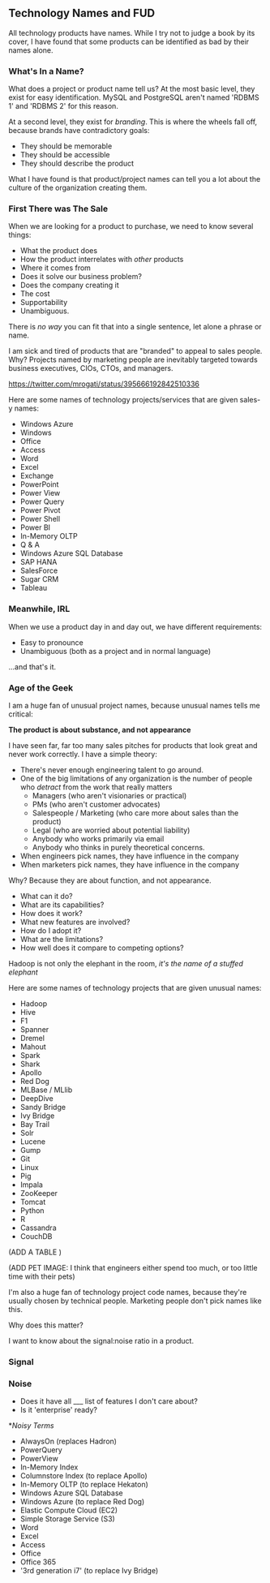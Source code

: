 ## Technology Names and FUD

All technology products have names. While I try not to judge a book by its cover, I have found that some products can be identified as bad by their names alone.


### What's In a Name?

What does a project or product name tell us? At the most basic level, they exist for easy identification. MySQL and PostgreSQL aren't named 'RDBMS 1' and 'RDBMS 2' for this reason. 

At a second level, they exist for *branding*. This is where the wheels fall off, because brands have contradictory goals:

* They should be memorable
* They should be accessible
* They should describe the product

What I have found is that product/project names can tell you a lot about the culture of the organization creating them.

### First There was The Sale

When we are looking for a product to purchase, we need to know several things:

* What the product does
* How the product interrelates with *other* products
* Where it comes from
* Does it solve our business problem?
* Does the company creating it 
* The cost
* Supportability
* Unambiguous.

There is *no way* you can fit that into a single sentence, let alone a phrase or name.

I am sick and tired of products that are "branded" to appeal to sales people. Why? Projects named by marketing people are inevitably targeted towards business executives, CIOs, CTOs, and managers.


https://twitter.com/mrogati/status/395666192842510336

Here are some names of technology projects/services that are given sales-y names:

* Windows Azure
* Windows
* Office
* Access
* Word
* Excel
* Exchange
* PowerPoint
* Power View
* Power Query
* Power Pivot
* Power Shell
* Power BI
* In-Memory OLTP
* Q & A
* Windows Azure SQL Database
* SAP HANA
* SalesForce
* Sugar CRM
* Tableau



### Meanwhile, IRL

When we use a product day in and day out, we have different requirements:

* Easy to pronounce
* Unambiguous (both as a project and in normal language)

...and that's it.


### Age of the Geek

I am a huge fan of unusual project names, because unusual names tells me critical:

**The product is about substance, and not appearance**

I have seen far, far too many sales pitches for products that look great and never work correctly. I have a simple theory:

* There's never enough engineering talent to go around.
* One of the big limitations of any organization is the number of people who *detract* from the work that really matters
	* Managers (who aren't visionaries or practical)
	* PMs (who aren't customer advocates)
	* Salespeople / Marketing (who care more about sales than the product)
	* Legal (who are worried about potential liability)
	* Anybody who works primarily via email
	* Anybody who thinks in purely theoretical concerns.
* When engineers pick names, they have influence in the company
* When marketers pick names, they have influence in the company

Why? Because they are about function, and not appearance.

* What can it do?
* What are its capabilities?
* How does it work?
* What new features are involved?
* How do I adopt it?
* What are the limitations?
* How well does it compare to competing options?



Hadoop is not only the elephant in the room, *it's the name of a stuffed elephant*

Here are some names of technology projects that are given unusual names:

* Hadoop
* Hive
* F1
* Spanner
* Dremel
* Mahout
* Spark
* Shark
* Apollo
* Red Dog
* MLBase / MLlib
* DeepDive
* Sandy Bridge
* Ivy Bridge
* Bay Trail
* Solr
* Lucene
* Gump
* Git
* Linux
* Pig
* Impala
* ZooKeeper
* Tomcat
* Python
* R
* Cassandra
* CouchDB


(ADD A TABLE )

(ADD PET IMAGE: I think that engineers either spend too much, or too little time with their pets)

I'm also a huge fan of technology project code names, because they're usually chosen by technical people. Marketing people don't pick names like this.

Why does this matter? 

I want to know about the signal:noise ratio in a product.

### Signal


### Noise

* Does it have all ___ list of features I don't care about?
* Is it 'enterprise' ready?


**Noisy Terms*

* AlwaysOn (replaces Hadron)
* PowerQuery
* PowerView
* In-Memory Index
* Columnstore Index (to replace Apollo)
* In-Memory OLTP (to replace Hekaton)
* Windows Azure SQL Database
* Windows Azure (to replace Red Dog)
* Elastic Compute Cloud (EC2)
* Simple Storage Service (S3)
* Word
* Excel
* Access
* Office
* Office 365
* '3rd generation i7' (to replace Ivy Bridge)